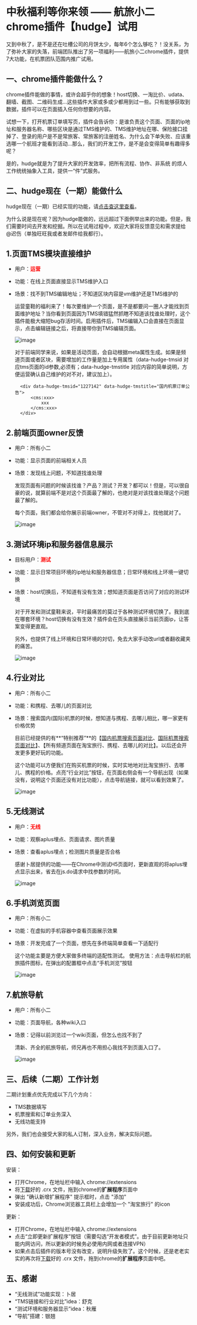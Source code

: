 
# 中秋福利等你来领 —— 航旅小二chrome插件【hudge】试用

又到中秋了，是不是还在吐槽公司的月饼太少，每年6个怎么够吃？！没关系，为了弥补大家的失落，前端团队推出了另一项福利——航旅小二chrome插件，提供7大功能，在机票团队范围内推广试用。

## 一、chrome插件能做什么？

chrome插件能做的事情，或许会超乎你的想象！host切换、一淘比价、udata、翻墙、截图、二维码生成...这些插件大家或多或少都用到过一些。只有能够获取到数据，插件可以在页面插入任何你想要的内容。

试想一下，打开机票订单填写页，插件会告诉你：是谁负责这个页面、页面的ip地址和服务器名称、哪些区块是通过TMS维护的、TMS维护地址在哪、保险接口挂掉了、登录的用户是不是常旅客、常旅客的注册姓名、为什么会下单失败、应该重选哪一个航班才能看到活动...那么，我们的开发工作，是不是会变得简单有趣得多呢？

是的，hudge就是为了提升大家的开发效率，把所有流程、协作、非系统 的烦人工作统统抽象入工具，提供一“件”式服务。

## 二、hudge现在（一期）能做什么


hudge现在（一期）已经实现的功能，请[点击查这里查看](http://groups.alidemo.cn/chishang/hudge/md/)。

为什么说是现在呢？因为hudge能做的，远远超过下面例举出来的功能。但是，我们需要时间去开发和挖掘。所以在试用过程中，欢迎大家将反馈意见和需求提给 @迟伤（单独旺旺我或者发邮件给我都行）。


1.页面TMS模块直接维护
---
* 用户：<strong style="color:red">运营 </strong>
* 功能：在线上页面直接显示TMS维护入口
* 场景：找不到TMS编辑地址；不知道区块内容是vm维护还是TMS维护的

	运营童鞋的福利来了！每次要维护一个页面，是不是都要问一圈人才能找到页面维护地址？当你看到页面因为TMS填错猛然抓瞎不知道该找谁处理时，这个插件能极大缩短bug存活时间。启用插件后，TMS编辑入口会直接在页面显示，点击编辑链接之后，将直接带你到TMS编辑页面。

	![image](http://gtms02.alicdn.com/tps/i2/TB1NTJwGXXXXXXBXpXXpdhe4pXX-1005-287.png)

	对于前端同学来说，如果是活动页面，会自动根据meta属性生成。如果是频道页面或者区块，需要增加的工作量是加上专用属性（data-hudge-tmsid 对应tms页面的id参数,必须有；data-hudge-tmstitle 对应内容的简单说明，方便运营确认自己维护的对不对，建议加上）。

		<div data-hudge-tmsid="1227142" data-hudge-tmstitle="国内机票订单公告">
			<cms:xxx>
				xxx
			</cms:xxx>
		</div>
	
	
2.前端页面owner反馈
---
* 用户：所有小二
* 功能：显示页面的前端相关人员
* 场景：发现线上问题，不知道找谁处理

	发现页面有问题的时候该找谁？产品？测试？开发？都可以！但是，可以很自豪的说，就算前端不是对这个页面最了解的，也绝对是对该找谁处理这个问题最了解的。

	每个页面，我们都会给你展示前端owner，不管对不对得上，找他就对了。

	![image](owner.png)




3.测试环境ip和服务器信息展示
---

* 目标用户：<strong style="color:red">测试</strong>
* 功能：显示日常项目环境的ip地址和服务器信息；日常环境和线上环境一键切换
* 场景：host切换后，不知道有没有生效；想知道页面是否访问了对应的测试环境

	对于开发和测试童鞋来说，平时最痛苦的莫过于各种测试环境切换了。我到底在哪套环境？host切换有没有生效？插件会在页头直接展示当前页面ip，让答案变得更直观。

    另外，也提供了线上环境和日常环境的対切，免去大家手动改url或者翻收藏夹的痛苦。

	![image](ip.png)


4.行业对比
---

* 用户：所有小二
* 功能：和携程、去哪儿的页面对比
* 场景：搜索国内(国际)机票的时候，想知道与携程、去哪儿相比，哪一家更有价格优势

	目前已经提供的有**“特别推荐”**的【[国内机票搜索页面对比](http://s.jipiao.trip.taobao.com/flight_search_result.htm?spm=181.7091613.a1z67.1001&searchBy=1280&tripType=1&depCityName=%C9%CF%BA%A3&depCity=SHA&depDate=2014-09-15&arrCityName=%C9%EE%DB%DA&arrCity=SZX&arrDate=2014-09-27#J_TSiteNav)、[国际机票搜索页面对比](http://s.ijipiao.trip.taobao.com/ie/flight_searcher.htm?searchBy=1281&tripType=1&depCityName=%B9%E3%D6%DD&depCity=CAN&arrCityName=%B0%C4%C3%C5&arrCity=MFM&depDate=2014-09-29&arrDate=2014-10-12#xiecheng)】、【所有频道页面在淘宝旅行、携程、去哪儿的对比】。以后还会开发更多更好玩的功能。

	这个功能可以方便我们在购买机票的时候，实时实地地对比淘宝旅行、去哪儿、携程的价格。点亮“行业对比”按钮，在页面右侧会有一个导航出现（如果没有，说明这个页面还没有对比功能），点击导航链接，就可以看到效果了。

	![image](contrast.png)


	

5.无线测试
---

* 用户：<strong style="color:red">无线</strong>
* 功能：观察aplus埋点、页面请求、图片质量
* 场景：查看aplus埋点；检测图片质量是否合格

	感谢卜居提供的功能——在Chrome中测试H5页面时，更新直观的将aplus埋点显示出来，省去在js.do请求中找参数的时间。

	![image](mobile.png)
	

6.手机浏览页面
---

* 用户：所有小二
* 功能：在虚拟的手机容器中查看页面展示效果
* 场景：开发完成了一个页面，想先在多终端简单查看一下适配行

	这个功能主要是方便大家做多终端的适配性测试。  使用方法：点击导航栏的航旅插件图标，在弹出的配置框中点击“手机浏览”按钮


	![image](h5.png)




7.航旅导航
---

* 用户：所有小二
* 功能：页面导航，各种wiki入口
* 场景：记得以前浏览过一个wiki页面，但怎么也找不到了

	清新、齐全的航旅导航，师兄再也不用担心我找不到页面入口了。

	![image](nav.png)
	

## 三、后续（二期）工作计划

二期计划重点优先完成以下几个方向：

* TMS数据填写
* 机票搜索和订单业务深入
* 无线功能支持

另外，我们也会接受大家的私人订制，深入业务，解决实际问题。

## 四、如何安装和更新

安装：

* 打开Chrome，在地址栏中输入 chrome://extensions
* 将[下载](hudge_extension.crx)好的 .crx 文件，拖到chrome的**扩展程序**页面中
* 弹出 "确认新增扩展程序" 提示框时，点击 "添加"
* 安装成功后，Chrome浏览器工具栏上会增加一个 "淘宝旅行" 的icon


更新：

* 打开Chrome，在地址栏中输入 chrome://extensions
* 点击“立即更新扩展程序”按钮（需要勾选“开发者模式”。由于目前更新地址只能内网访问，所以更新的时候务必使用内网或者连接VPN）
* 如果点击后插件的版本号没有改变，说明升级失败了。这个时候，还是老老实实的再次将[下载](hudge_extension.crx)好的 .crx 文件，拖到chrome的**扩展程序**页面中吧。





## 五、感谢

* “无线测试”功能实现：卜居
* “TMS链接和行业对比”idea：舒克
* “测试环境和服务器显示”idea：秋雁
* “导航”搭建：银翘

 





